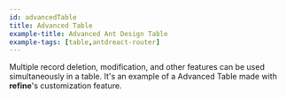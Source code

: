 ```yaml
---
id: advancedTable
title: Advanced Table
example-title: Advanced Ant Design Table
example-tags: [table,antdreact-router]
---
```


Multiple record deletion, modification, and other features can be used simultaneously in a table. It's an example of a Advanced Table made with **refine**'s customization feature.

<StackblitzExample path="table-antd-advanced" />
